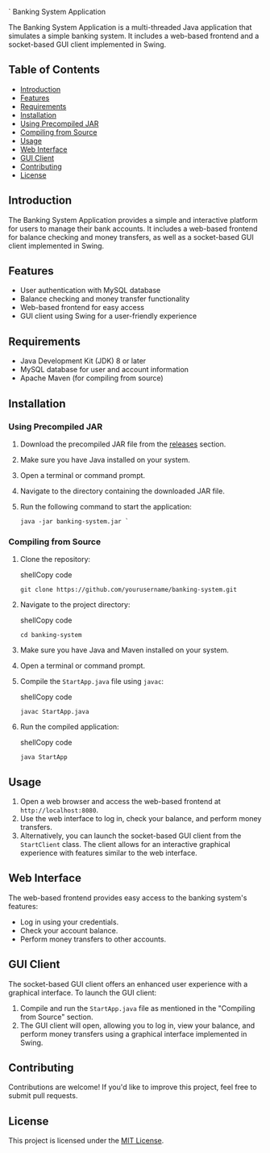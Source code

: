 ` Banking System Application

The Banking System Application is a multi-threaded Java application that simulates a simple banking system. It includes a web-based frontend and a socket-based GUI client implemented in Swing.

## Table of Contents

- [Introduction](#introduction)
- [Features](#features)
- [Requirements](#requirements)
- [Installation](#installation)
 - [Using Precompiled JAR](#using-precompiled-jar)
 - [Compiling from Source](#compiling-from-source)
- [Usage](#usage)
- [Web Interface](#web-interface)
- [GUI Client](#gui-client)
- [Contributing](#contributing)
- [License](#license)

## Introduction

The Banking System Application provides a simple and interactive platform for users to manage their bank accounts. It includes a web-based frontend for balance checking and money transfers, as well as a socket-based GUI client implemented in Swing.

## Features

- User authentication with MySQL database
- Balance checking and money transfer functionality
- Web-based frontend for easy access
- GUI client using Swing for a user-friendly experience

## Requirements

- Java Development Kit (JDK) 8 or later
- MySQL database for user and account information
- Apache Maven (for compiling from source)

## Installation

### Using Precompiled JAR

1. Download the precompiled JAR file from the [releases](https://github.com/yourusername/banking-system/releases) section.
2. Make sure you have Java installed on your system.
3. Open a terminal or command prompt.
4. Navigate to the directory containing the downloaded JAR file.
5. Run the following command to start the application:

   ```shell
   java -jar banking-system.jar `

### Compiling from Source

1.  Clone the repository:

    shellCopy code

    `git clone https://github.com/yourusername/banking-system.git`

2.  Navigate to the project directory:

    shellCopy code

    `cd banking-system`

3.  Make sure you have Java and Maven installed on your system.

4.  Open a terminal or command prompt.

5.  Compile the `StartApp.java` file using `javac`:

    shellCopy code

    `javac StartApp.java`

6.  Run the compiled application:

    shellCopy code

    `java StartApp`

Usage
-----

1.  Open a web browser and access the web-based frontend at `http://localhost:8080`.
2.  Use the web interface to log in, check your balance, and perform money transfers.
3.  Alternatively, you can launch the socket-based GUI client from the `StartClient` class. The client allows for an interactive graphical experience with features similar to the web interface.

Web Interface
-------------

The web-based frontend provides easy access to the banking system's features:

-   Log in using your credentials.
-   Check your account balance.
-   Perform money transfers to other accounts.

GUI Client
----------

The socket-based GUI client offers an enhanced user experience with a graphical interface. To launch the GUI client:

1.  Compile and run the `StartApp.java` file as mentioned in the "Compiling from Source" section.
2.  The GUI client will open, allowing you to log in, view your balance, and perform money transfers using a graphical interface implemented in Swing.

Contributing
------------

Contributions are welcome! If you'd like to improve this project, feel free to submit pull requests.

License
-------

This project is licensed under the [MIT License](https://chat.openai.com/c/LICENSE).
